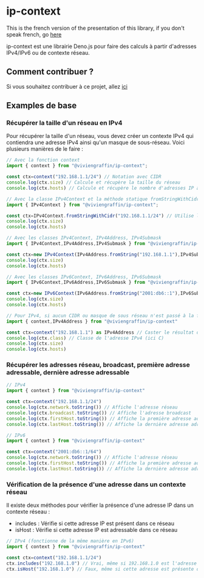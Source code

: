 # ip-context

This is the french version of the presentation of this library, if you don't
speak french, go [here](README.md)

ip-context est une librairie Deno.js pour faire des calculs à partir d'adresses
IPv4/IPv6 ou de contexte réseau.

## Comment contribuer ?

Si vous souhaitez contribuer à ce projet, allez [ici](COMMENT_CONTRIBUER.md)

## Examples de base

### Récupérer la taille d'un réseau en IPv4

Pour récupérer la taille d'un réseau, vous devez créer un contexte IPv4 qui
contiendra une adresse IPv4 ainsi qu'un masque de sous-réseau. Voici plusieurs
manières de le faire :

```ts
// Avec la fonction context
import { context } from "@viviengraffin/ip-context";

const ctx=context("192.168.1.1/24") // Notation avec CIDR
console.log(ctx.size) // Calcule et récupère la taille du réseau
console.log(ctx.hosts) // Calcule et récupère le nombre d'adresses IP adressables dans ce réseau

// Avec la classe IPv4Context et la méthode statique fromStringWithCidr
import { IPv4Context } from "@viviengraffin/ip-context";

const ctx=IPv4Context.fromStringWithCidr("192.168.1.1/24") // Utilise la classe IPv4Context pour déterminer directement le type
console.log(ctx.size)
console.log(ctx.hosts)

// Avec les classes IPv4Context, IPv4Address, IPv4Submask
import { IPv4Context,IPv4Address,IPv4Submask } from "@viviengraffin/ip-context"

const ctx=new IPv4Context(IPv4Address.fromString("192.168.1.1"),IPv4Submask.fromCidr(24)) // Utilise les classes pour construire le contexte réseau
console.log(ctx.size)
console.log(ctx.hosts)

// Avec les classes IPv6Context, IPv6Address, IPv6Submask
import { IPv6Context,IPv6Address,IPv6Submask } from "@viviengraffin/ip-context"

const ctx=new IPv6Context(IPv6Address.fromString("2001:db6::1"),IPv6Submask.fromCidr(64))
console.log(ctx.size)
console.log(ctx.hosts)

// Pour IPv4, si aucun CIDR ou masque de sous réseau n'est passé à la fonction context, il se base sur la classe IPv4
import { context,IPv4Address } from "@viviengraffin/ip-context"

const ctx=context("192.168.1.1") as IPv4Address // Caster le résultat de context pour que TypeScript comprenne que l'on attend une instance de IPv4Context
console.log(ctx.class) // Classe de l'adresse IPv4 (ici C)
console.log(ctx.size)
console.log(ctx.hosts)
```

### Récupérer les adresses réseau, broadcast, première adresse adressable, dernière adresse adressable

```ts
// IPv4
import { context } from "@viviengraffin/ip-context"

const ctx=context("192.168.1.1/24")
console.log(ctx.network.toString()) // Affiche l'adresse réseau
console.log(ctx.broadcast.toString()) // Affiche l'adresse broadcast
console.log(ctx.firstHost.toString()) // Affiche la première adresse adressable
console.log(ctx.lastHost.toString()) // Affiche la dernière adresse adressable

// IPv6
import { context } from "@viviengraffin/ip-context"

const ctx=context("2001:db6::1/64")
console.log(ctx.network.toString()) // Affiche l'adresse réseau
console.log(ctx.firstHost.toString()) // Affiche la première adresse adressable
console.log(ctx.lastHost.toString()) // Affiche la dernière adresse adressable
```

### Vérification de la présence d'une adresse dans un contexte réseau

Il existe deux méthodes pour vérifier la présence d'une adresse IP dans un
contexte réseau :

- includes : Vérifie si cette adresse IP est présent dans ce réseau
- isHost : Vérifie si cette adresse IP est adressable dans ce réseau

```ts
// IPv4 (fonctionne de la même manière en IPv6)
import { context } from "@viviengraffin/ip-context"

const ctx=context("192.168.1.1/24")
ctx.includes("192.168.1.0") // Vrai, même si 192.168.1.0 est l'adresse réseau, elle est présente dans ce réseau
ctx.isHost("192.168.1.0") // Faux, même si cette adresse est présente dans ce réseau, c'est l'adresse réseau qui n'est pas adressable
```
